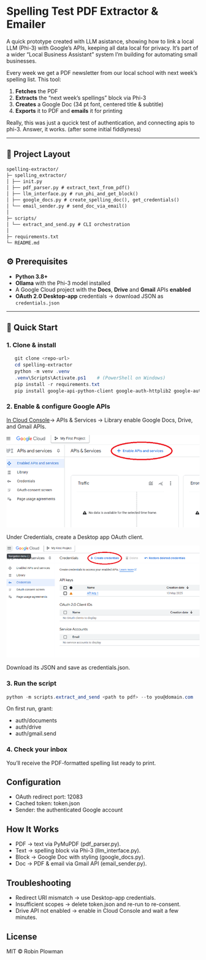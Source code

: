 # Spelling Test PDF Extractor & Emailer

A quick prototype created with LLM asistance, showing how to link a local LLM (Phi-3) with Google’s APIs, keeping all data local for privacy. It’s part of a wider “Local Business Assistant” system I’m building for automating small businesses.

Every week we get a PDF newsletter from our local school with next week’s spelling list. This tool:

1. **Fetches** the PDF  
2. **Extracts** the “next week’s spellings” block via Phi-3  
3. **Creates** a Google Doc (34 pt font, centered title & subtitle)  
4. **Exports** it to PDF and **emails** it for printing  

Really, this was just a qucick test of authentication, and connecting apis to phi-3. Answer, it works. (after some initial fiddlyness)


---

## 📁 Project Layout
```text
spelling-extractor/
├─ spelling_extractor/
│ ├── init.py
│ ├── pdf_parser.py # extract_text_from_pdf()
│ ├── llm_interface.py # run_phi_and_get_block()
│ ├── google_docs.py # create_spelling_doc(), get_credentials()
│ └── email_sender.py # send_doc_via_email()
│
├─ scripts/
│ └── extract_and_send.py # CLI orchestration
│
├─ requirements.txt
└─ README.md
```

## ⚙️ Prerequisites

- **Python 3.8+**  
- **Ollama** with the Phi-3 model installed  
- A Google Cloud project with the **Docs**, **Drive** and **Gmail** APIs **enabled**  
- **OAuth 2.0 Desktop-app** credentials → download JSON as `credentials.json`

---

## 🚀 Quick Start

### 1. Clone & install
```powershell
   git clone <repo-url>
   cd spelling-extractor
   python -m venv .venv
   .venv\Scripts\Activate.ps1    # (PowerShell on Windows)
   pip install -r requirements.txt
   pip install google-api-python-client google-auth-httplib2 google-auth-oauthlib
```

### 2. Enable & configure Google APIs

[In Cloud Console](console.cloud.google.com)→ APIs & Services → Library
enable Google Docs, Drive, and Gmail APIs.

![enableapis](images/enableapis.png)

Under Credentials, create a Desktop app OAuth client.

![credentials](images/credentials.png)

Download its JSON and save as credentials.json.

### 3. Run the script
```powershell
python -m scripts.extract_and_send <path to pdf> --to you@domain.com
```
On first run, grant:
- auth/documents
- auth/drive
- auth/gmail.send

### 4. **Check your inbox**
You’ll receive the PDF-formatted spelling list ready to print.

## Configuration
- OAuth redirect port: 12083
- Cached token: token.json
- Sender: the authenticated Google account

## How It Works
- PDF → text via PyMuPDF (pdf_parser.py).
- Text → spelling block via Phi-3 (llm_interface.py).
- Block → Google Doc with styling (google_docs.py).
- Doc → PDF & email via Gmail API (email_sender.py).

## Troubleshooting
- Redirect URI mismatch → use Desktop-app credentials.
- Insufficient scopes → delete token.json and re-run to re-consent.
- Drive API not enabled → enable in Cloud Console and wait a few minutes.

## License
MIT © Robin Plowman

